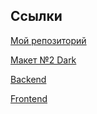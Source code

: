 ## Ссылки

[Мой репозиторий](https://github.com/EvgeniyTaranov/movies-explorer-frontend)

[Макет №2 Dark](https://www.figma.com/file/6FMWkB94wE7KTkcCgUXtnC/%D0%94%D0%B8%D0%BF%D0%BB%D0%BE%D0%BC%D0%BD%D1%8B%D0%B9-%D0%BF%D1%80%D0%BE%D0%B5%D0%BA%D1%82?type=design&node-id=1-7266&mode=design&t=UyaQ89AWAu6mE5TP-0)

[Backend](https://api.evgeniytaranovdiploma.nomoredomainsrocks.ru/)

[Frontend](https://evgeniytaranovdiploma.nomoredomainsrocks.ru/)